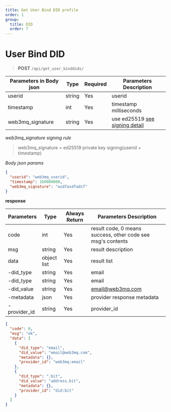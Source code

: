 ```yaml
---
title: Get User Bind DID profile
order: 1
group:
  title: DID
  order: 7
---
```


# User Bind DID

> **POST** `/api/get_user_binddids/`

| Parameters in Body json | Type   | Required | Parameters Description                               |
| ----------------------- | ------ | -------- | ---------------------------------------------------- |
| userid                  | string | Yes      | userid                                               |
| timestamp               | int    | Yes      | timestamp milliseconds                               |
| web3mq_signature        | string | Yes      | use ed25519 [see signing detail](/docs/Web3MQ-API/signature) |

_web3mq_signature signing rule_

> web3mq_signature = ed25519 private key signing(userid + timestamp)

_Body json params_

```json
{
  "userid": "web3mq_userid",
  "timestamp": 160000000,
  "web3mq_signature": "asdfasdfadsf"
}
```

**response**

| Parameters   | Type        | Always Return | Parameters Description                                      |
| ------------ | ----------- | ------------- | ----------------------------------------------------------- |
| code         | int         | Yes           | result code, 0 means success, other code see msg's contents |
| msg          | string      | Yes           | result description                                          |
| data         | object list | Yes           | result list                                                 |
| -did_type    | string      | Yes           | email                                                       |
| -did_type    | string      | Yes           | email                                                       |
| -did_value   | string      | Yes           | email@web3mq.com                                            |
| -metadata    | json        | Yes           | provider response metadata                                  |
| -provider_id | string      | Yes           | provider_id                                                 |

```json
{
  "code": 0,
  "msg": "ok",
  "data": [
    {
      "did_type": "email",
      "did_value": "email@web3mq.com",
      "metadata": {},
      "provider_id": "web3mq:email"
    },
    {
      "did_type": ".bit",
      "did_value": "address.bit",
      "metadata": {},
      "provider_id": "did:bit"
    }
  ]
}
```

